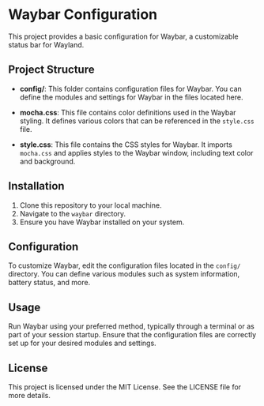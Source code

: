 # Waybar Configuration

This project provides a basic configuration for Waybar, a customizable status bar for Wayland.

## Project Structure

- **config/**: This folder contains configuration files for Waybar. You can define the modules and settings for Waybar in the files located here.
  
- **mocha.css**: This file contains color definitions used in the Waybar styling. It defines various colors that can be referenced in the `style.css` file.

- **style.css**: This file contains the CSS styles for Waybar. It imports `mocha.css` and applies styles to the Waybar window, including text color and background.

## Installation

1. Clone this repository to your local machine.
2. Navigate to the `waybar` directory.
3. Ensure you have Waybar installed on your system.

## Configuration

To customize Waybar, edit the configuration files located in the `config/` directory. You can define various modules such as system information, battery status, and more.

## Usage

Run Waybar using your preferred method, typically through a terminal or as part of your session startup. Ensure that the configuration files are correctly set up for your desired modules and settings.

## License

This project is licensed under the MIT License. See the LICENSE file for more details.